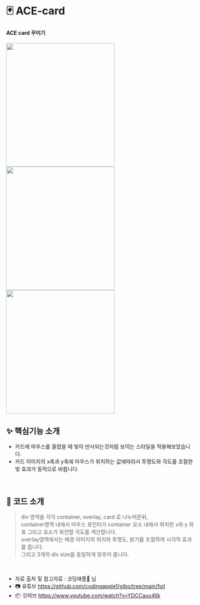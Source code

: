 # 🃏 ACE-card
#### ACE card 꾸미기 
<img src="https://github.com/user-attachments/assets/b5757944-6f6a-41c8-9558-e6aefde13a3b" width="290" height="330"/>
<img src="https://github.com/user-attachments/assets/5e5d1a2d-d3f2-473f-9f49-0534ad797d44" width="290" height="330"/>
<img src="https://github.com/user-attachments/assets/e836d835-4a96-481d-973e-7128b5b14efab" width="290" height="330"/>

## ✨ 핵심기능 소개
* 카드에 마우스를 올렸을 때 빛이 반사되는것처럼 보이는 스타일을 적용해보았습니다. </br>
* 카드 이미지의 x축과 y축에 마우스가 위치하는 값에따라서 투명도와 각도를 조절한 빛 효과가 동적으로 바뀝니다.
</br>

## 🌟 코드 소개
> div 영역을 각각 container, overlay, card 로 나누어준뒤,</br>
> container영역 내에서 마우스 포인터가 container 요소 내에서 위치한 x와 y 좌표 그리고 요소가 회전할 각도를 계산합니다.</br>
> overlay영역에서는 배경 이미지의 위치와 투명도, 밝기를 조절하여 시각적 효과를 줍니다.</br>
> 그리고 3개의 div size를 동일하게 맞추어 줍니다. </br>

</br>

* 자료 출처 및 참고자료 : 코딩애플🍎 님</br>
* 📷 유튜브 https://github.com/codingapple1/gibo/tree/main/foil</br>
* 📦 깃허브 https://www.youtube.com/watch?v=YDCCauu4lIk</br>
